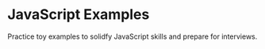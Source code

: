 # JavaScript Examples

Practice toy examples to solidfy JavaScript skills and prepare for interviews.